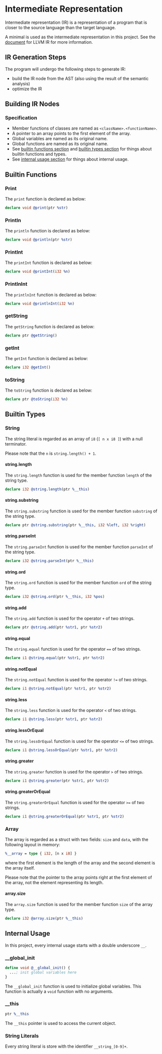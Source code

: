 # Intermediate Representation
Intermediate representation (IR) is a representation of a program that is
closer to the source language than the target language.

A minimal is used as the intermediate representation in this project. See
the [document](http://llvm.org/docs/LangRef.html) for LLVM IR for more
information.

## IR Generation Steps
The program will undergo the following steps to generate IR:
- build the IR node from the AST (also using the result of the semantic
  analysis)
- optimize the IR

## Building IR Nodes
### Specification
- Member functions of classes are named as `<className>.<functionName>`.
- A pointer to an array points to the first element of the array.
- Global variables are named as its original name.
- Global functions are named as its original name.
- See [builtin functions section](#builtin-functions) and
  [builtin types section](#builtin-types) for things about builtin functions
  and types.
- See [internal usage section](#internal-usage) for things about internal
  usage.

## Builtin Functions
### Print
The `print` function is declared as below:
```llvm
declare void @print(ptr %str)
```

### Println
The `println` function is declared as below:
```llvm
declare void @println(ptr %str)
```

### PrintInt
The `printInt` function is declared as below:
```llvm
declare void @printInt(i32 %n)
```

### PrintlnInt
The `printlnInt` function is declared as below:
```llvm
declare void @printlnInt(i32 %n)
```

### getString
The `getString` function is declared as below:
```llvm
declare ptr @getString()
```

### getInt
The `getInt` function is declared as below:
```llvm
declare i32 @getInt()
```

### toString
The `toString` function is declared as below:
```llvm
declare ptr @toString(i32 %n)
```

## Builtin Types
### String
The string literal is regarded as an array of `i8` (`[ n x i8 ]`) with a null
terminator.

Please note that the `n` is `string.length() + 1`.

#### string.length
The `string.length` function is used for the member function `length` of the
string type.
```llvm
declare i32 @string.length(ptr %__this)
```

#### string.substring
The `string.substring` function is used for the member function `substring` of
the string type.
```llvm
declare ptr @string.substring(ptr %__this, i32 %left, i32 %right)
```

#### string.parseInt
The `string.parseInt` function is used for the member function `parseInt` of
the string type.
```llvm
declare i32 @string.parseInt(ptr %__this)
```

#### string.ord
The `string.ord` function is used for the member function `ord` of the string
type.
```llvm
declare i32 @string.ord(ptr %__this, i32 %pos)
```

#### string.add
The `string.add` function is used for the operator `+` of two strings.
```llvm
declare ptr @string.add(ptr %str1, ptr %str2)
```

#### string.equal
The `string.equal` function is used for the operator `==` of two strings.
```llvm
declare i1 @string.equal(ptr %str1, ptr %str2)
```

#### string.notEqual
The `string.notEqual` function is used for the operator `!=` of two strings.
```llvm
declare i1 @string.notEqual(ptr %str1, ptr %str2)
```

#### string.less
The `string.less` function is used for the operator `<` of two strings.
```llvm
declare i1 @string.less(ptr %str1, ptr %str2)
```

#### string.lessOrEqual
The `string.lessOrEqual` function is used for the operator `<=` of two strings.
```llvm
declare i1 @string.lessOrEqual(ptr %str1, ptr %str2)
```

#### string.greater
The `string.greater` function is used for the operator `>` of two strings.
```llvm
declare i1 @string.greater(ptr %str1, ptr %str2)
```

#### string.greaterOrEqual
The `string.greaterOrEqual` function is used for the operator `>=` of two
strings.
```llvm
declare i1 @string.greaterOrEqual(ptr %str1, ptr %str2)
```

### Array
The array is regarded as a struct with two fields: `size` and `data`, with
the following layout in memory:

```llvm
%__array = type { i32, [n x i8] }
```
where the first element is the length of the array and the second element is
the array itself.

Please note that the pointer to the array points right at the first element
of the array, not the element representing its length.

#### array.size
The `array.size` function is used for the member function `size` of the array
type.
```llvm
declare i32 @array.size(ptr %__this)
```

## Internal Usage
In this project, every internal usage starts with a double underscore `__`.

### __global_init
```llvm
define void @__global_init() {
  ...; init global variables here
}
```

The `__global_init` function is used to initialize global variables.
This function is actually a `void` function with no arguments.

### __this
```llvm
ptr %__this
```

The `__this` pointer is used to access the current object.

### String Literals
Every string literal is store with the identifier `__string_[0-9]+`.
